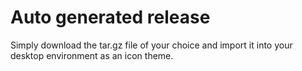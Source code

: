 # Auto generated release

Simply download the tar.gz file of your choice and import it into your desktop environment as an icon theme.

